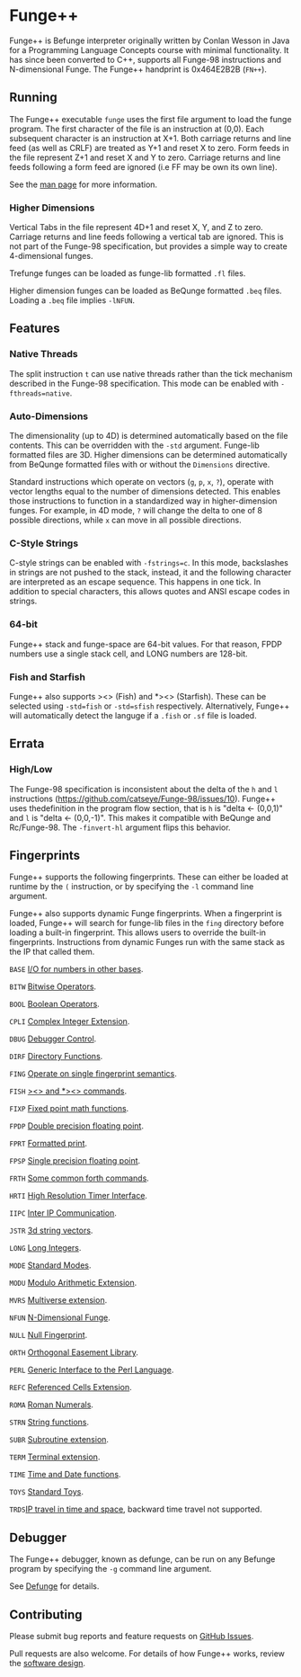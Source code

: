 # Funge++
Funge++ is Befunge interpreter originally written by Conlan Wesson in Java for a Programming Language Concepts course
with minimal functionality.  It has since been converted to C++, supports all Funge-98 instructions and N-dimensional
Funge.  The Funge++ handprint is 0x464E2B2B (`FN++`).

## Running
The Funge++ executable `funge` uses the first file argument to load the funge program.  The first character of the
file is an instruction at (0,0).  Each subsequent character is an instruction at X+1.  Both carriage returns and
line feed (as well as CRLF) are treated as Y+1 and reset X to zero.  Form feeds in the file represent Z+1 and reset
X and Y to zero.  Carriage returns and line feeds following a form feed are ignored (i.e FF may be own its own line).

See the [man page](doc/man.md) for more information.

### Higher Dimensions
Vertical Tabs in the file represent 4D+1 and reset X, Y, and Z to zero.  Carriage returns and line feeds
following a vertical tab are ignored.  This is not part of the Funge-98 specification, but provides a simple way to
create 4-dimensional funges.

Trefunge funges can be loaded as funge-lib formatted `.fl` files.

Higher dimension funges can be loaded as BeQunge formatted `.beq` files.  Loading a `.beq` file implies `-lNFUN`.

## Features

### Native Threads
The split instruction `t` can use native threads rather than the tick mechanism described in the Funge-98
specification.  This mode can be enabled with `-fthreads=native`.

### Auto-Dimensions
The dimensionality (up to 4D) is determined automatically based on the file contents.  This can be overridden with
the `-std` argument.  Funge-lib formatted files are 3D.  Higher dimensions can be determined automatically from BeQunge
formatted files with or without the `Dimensions` directive.

Standard instructions which operate on vectors (`g`, `p`, `x`, `?`), operate with vector lengths equal to the number of
dimensions detected.  This enables those instructions to function in a standardized way in higher-dimension funges.  For
example, in 4D mode, `?` will change the delta to one of 8 possible directions, while `x` can move in all possible
directions.

### C-Style Strings
C-style strings can be enabled with `-fstrings=c`.  In this mode, backslashes in strings are not pushed to the stack,
instead, it and the following character are interpreted as an escape sequence.  This happens in one tick.  In addition
to special characters, this allows quotes and ANSI escape codes in strings.

### 64-bit
Funge++ stack and funge-space are 64-bit values.  For that reason, FPDP numbers use a single stack cell, and LONG
numbers are 128-bit.

### Fish and Starfish
Funge++ also supports ><> (Fish) and *><> (Starfish).  These can be selected using `-std=fish` or `-std=sfish`
respectively.  Alternatively, Funge++ will automatically detect the languge if a `.fish` or `.sf` file is loaded.

## Errata
### High/Low
The Funge-98 specification is inconsistent about the delta of the `h` and `l`  instructions (https://github.com/catseye/Funge-98/issues/10).
Funge++ uses thedefinition in the program flow section, that is `h` is "delta <- (0,0,1)" and `l` is
"delta <- (0,0,-1)".  This makes it compatible with BeQunge and Rc/Funge-98.  The `-finvert-hl` argument flips this
behavior.

## Fingerprints
Funge++ supports the following fingerprints.  These can either be loaded at runtime by the `(` instruction, or by
specifying the `-l` command line argument.

Funge++ also supports dynamic Funge fingerprints.  When a fingerprint is loaded, Funge++ will search for funge-lib files
in the `fing` directory before loading a built-in fingerprint.  This allows users to override the built-in fingerprints.
Instructions from dynamic Funges run with the same stack as the IP that called them.

`BASE` [I/O for numbers in other bases](http://www.rcfunge98.com/rcfunge2_manual.html#BASE).

`BITW` [Bitwise Operators](doc/BITW.md).

`BOOL` [Boolean Operators](http://www.rcfunge98.com/rcfunge2_manual.html#BOOL).

`CPLI` [Complex Integer Extension](http://www.rcfunge98.com/rcfunge2_manual.html#CPLI).

`DBUG` [Debugger Control](doc/DBUG.md).

`DIRF` [Directory Functions](http://www.rcfunge98.com/rcfunge2_manual.html#DIRF).

`FING` [Operate on single fingerprint semantics](http://www.rcfunge98.com/rcfunge2_manual.html#FING).

`FISH` [><> and *><> commands](doc/FISH.md).

`FIXP` [Fixed point math functions](http://www.rcfunge98.com/rcfunge2_manual.html#FIXP).

`FPDP` [Double precision floating point](http://www.rcfunge98.com/rcfunge2_manual.html#FPDP).

`FPRT` [Formatted print](http://www.rcfunge98.com/rcfunge2_manual.html#FPRT).

`FPSP` [Single precision floating point](http://www.rcfunge98.com/rcfunge2_manual.html#FPSP).

`FRTH` [Some common forth commands](http://www.rcfunge98.com/rcfunge2_manual.html#FRTH).

`HRTI` [High Resolution Timer Interface](https://github.com/catseye/Funge-98/blob/master/library/HRTI.markdown).

`IIPC` [Inter IP Communication](http://www.rcfunge98.com/rcfunge2_manual.html#IIPC).

`JSTR` [3d string vectors](http://www.rcfunge98.com/rcfunge2_manual.html#JSTR).

`LONG` [Long Integers](http://www.rcfunge98.com/rcfunge2_manual.html#LONG).

`MODE` [Standard Modes](https://github.com/catseye/Funge-98/blob/master/library/MODE.markdown).

`MODU` [Modulo Arithmetic Extension](https://github.com/catseye/Funge-98/blob/master/library/MODU.markdown).

`MVRS` [Multiverse extension](http://www.rcfunge98.com/rcfunge2_manual.html#MVRS).

`NFUN` [N-Dimensional Funge](doc/NFUN.md).

`NULL` [Null Fingerprint](https://github.com/catseye/Funge-98/blob/master/library/NULL.markdown).

`ORTH` [Orthogonal Easement Library](https://github.com/catseye/Funge-98/blob/master/library/ORTH.markdown).

`PERL` [Generic Interface to the Perl Language](https://github.com/catseye/Funge-98/blob/master/library/PERL.markdown).

`REFC` [Referenced Cells Extension](https://github.com/catseye/Funge-98/blob/master/library/REFC.markdown).

`ROMA` [Roman Numerals](doc/ROMA.md).

`STRN` [String functions](http://www.rcfunge98.com/rcfunge2_manual.html#STRN).

`SUBR` [Subroutine extension](http://www.rcfunge98.com/rcfunge2_manual.html#SUBR).

`TERM` [Terminal extension](http://www.rcfunge98.com/rcfunge2_manual.html#TERM).

`TIME` [Time and Date functions](http://www.rcfunge98.com/rcfunge2_manual.html#TIME).

`TOYS` [Standard Toys](https://github.com/catseye/Funge-98/blob/master/library/TOYS.markdown).

`TRDS`[IP travel in time and space](http://www.rcfunge98.com/rcfunge2_manual.html#TRDS), backward time travel not supported.

## Debugger
The Funge++ debugger, known as defunge, can be run on any Befunge program by specifying the `-g` command line argument.

See [Defunge](doc/defunge.md) for details.

## Contributing
Please submit bug reports and feature requests on [GitHub Issues](https://github.com/cwesson/funge-plus-plus/issues).

Pull requests are also welcome.  For details of how Funge++ works, review the [software design](doc/design.md).
